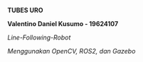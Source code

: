 **TUBES URO**

**Valentino Daniel Kusumo - 19624107**


*Line-Following-Robot*

*Menggunakan OpenCV, ROS2, dan Gazebo*

